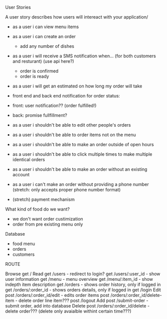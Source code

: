 User Stories

A user story describes how users will intereact with your application/

- as a user i can view menu items
- as a user i can create an order

  - add any number of dishes

- as a user i will receive a SMS notification when... (for both customers and resturant)
  (use api here?)

  - order is confirmed
  - order is ready

- as a user i will get an estimated on how long my order will take

- front end and back end notification for order status:
- front: user notification?? (order fulfilled!)
- back: promise fullfillment?

- as a user i shouldn't be able to edit other people's orders
- as a user i shouldn't be able to order items not on the menu
- as a user i shouldn't be able to make an order outside of open hours
- as a user i shouldn't be able to click multiple times to make multiple identical orders
- as a user i shouldn't be able to make an order without an existing account
- as a user i can't make an order without providing a phone number (stretch: only accepts proper phone number format)

- (stretch) payment mechanism

What kind of food do we want?

- we don't want order custimization
- order from pre existing menu only

Database

- food menu
- orders
- customers

ROUTE

Browse
get /
Read
get /users - redirect to login?
get /users/:user_id - show user information
get /menu - menu overview
get /menu/:item_id - show indepth item description
get /orders - shows order history, only if logged in
get /orders/:order_id - shows orders details, only if logged in
get /login
Edit
post /orders/:order_id/edit - edits order items
post /orders/:order_id/delete-item - delete order line item???
post /logout
Add
post /submit-order - submit order, add into database
Delete
post /orders/:order_id/delete - delete order???
(delete only avaialble withint certain time???)
